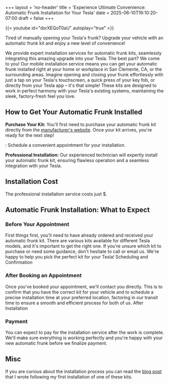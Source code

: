 +++
layout = 'no-header'
title = 'Experience Ultimate Convenience: Automatic Frunk Installation for Your Tesla'
date = 2025-06-10T19:10:20-07:00
draft = false
+++

{{< youtube id="dsrXEQoT0aU" autoplay="true" >}}

Tired of manually opening your Tesla's frunk? Upgrade your vehicle with an automatic frunk kit and enjoy a new level of convenience!

We provide expert installation services for automatic frunk kits, seamlessly integrating this amazing upgrade into your Tesla. The best part? We come to you! Our mobile installation service means you can get your automatic frunk installed right at your home or workplace in San Clemente, CA, or the surrounding areas. Imagine opening and closing your frunk effortlessly with just a tap on your Tesla's touchscreen, a quick press of your key fob, or directly from your Tesla app – it's that simple! These kits are designed to work in perfect harmony with your Tesla's existing systems, maintaining the sleek, factory-fresh feel you love.

## How to Get Your Automatic Frunk Installed

**Purchase Your Kit:** You'll first need to purchase your automatic frunk kit directly from the [manufacturer's website](https://www.tvibex.com/products/auto-power-frunk-for-tesla-model-3-y-highland-3?variant=45381766906005). Once your kit arrives, you're ready for the next step!
 
<!-- Google Calendar Appointment Scheduling begin -->
<link href="https://calendar.google.com/calendar/scheduling-button-script.css" rel="stylesheet">
<script src="https://calendar.google.com/calendar/scheduling-button-script.js" async></script>
<script>
(function() {
  var target = document.currentScript;
  window.addEventListener('load', function() {
    calendar.schedulingButton.load({
      url: 'https://calendar.google.com/calendar/appointments/schedules/AcZssZ2hgjDrOrHlwOUrsf57QFy_bEfa_uNfu_USG7mwMCS4EU4YXbCcy90o9RbmNfszE0yN9l-HKve5?gv=true',
      color: '#039BE5',
      label: 'Book an appointment',
      target,
    });
  });
})();
</script>
<!-- end Google Calendar Appointment Scheduling -->
: Schedule a convenient appointment for your installation.

**Professional Installation:** Our experienced technician will expertly install your automatic frunk kit, ensuring flawless operation and a seamless integration with your Tesla.

## Installation Cost 
The professional installation service costs just $.

## Automatic Frunk Installation: What to Expect

### Before Your Appointment

First things first, you'll need to have already ordered and received your automatic frunk kit. There are various kits available for different Tesla models, and it's important to get the right one. If you're unsure which kit to purchase or need some guidance, don't hesitate to call or email us. We're happy to help you pick the perfect kit for your Tesla!
Scheduling and Confirmation

### After Booking an Appointment
Once you've booked your appointment, we'll contact you directly. This is to confirm that you have the correct kit for your vehicle and to schedule a precise installation time at your preferred location, factoring in our transit time to ensure a smooth and efficient process for both of us.
After Installation

### Payment
You can expect to pay for the installation service after the work is complete. We'll make sure everything is working perfectly and you're happy with your new automatic frunk before we finalize payment.

## Misc

If you are curious about the installation process you can read the [blog post](https://nathanmilton.com/post/2025/05/24/telsa-automatic-frunk-install/) that I wrote following my first installation of one of these kits.







